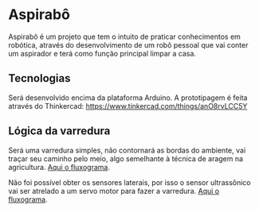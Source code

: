 # Aspirabô
Aspirabô é um projeto que tem o intuito de praticar conhecimentos em robótica, através do desenvolvimento de um robô pessoal que vai conter um aspirador e terá como função principal limpar a casa.

## Tecnologias
Será desenvolvido encima da plataforma Arduino. A prototipagem é feita através do Thinkercad: https://www.tinkercad.com/things/anO8rvLCC5Y

## Lógica da varredura
Será uma varredura simples, não contornará as bordas do ambiente, vai traçar seu caminho pelo meio, algo semelhante à técnica de aragem na agricultura. [Aqui o fluxograma](./Varredura.drawio.pdf).

Não foi possível obter os sensores laterais, por isso o sensor ultrassônico vai ser atrelado a um servo motor para fazer a varredura. [Aqui o fluxograma](./Varredura_Sem_IR_Lateral.drawio.pdf).

